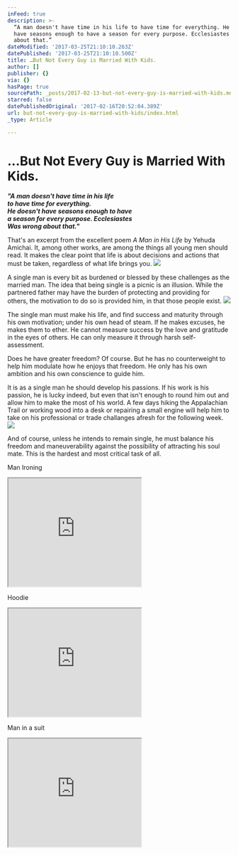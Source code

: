 ```yaml
---
inFeed: true
description: >-
  “A man doesn't have time in his life to have time for everything. He doesn't
  have seasons enough to have a season for every purpose. Ecclesiastes Was wrong
  about that.”
dateModified: '2017-03-25T21:10:10.263Z'
datePublished: '2017-03-25T21:10:10.500Z'
title: …But Not Every Guy is Married With Kids.
author: []
publisher: {}
via: {}
hasPage: true
sourcePath: _posts/2017-02-13-but-not-every-guy-is-married-with-kids.md
starred: false
datePublishedOriginal: '2017-02-16T20:52:04.389Z'
url: but-not-every-guy-is-married-with-kids/index.html
_type: Article

---
```

# ...But Not Every Guy is Married With Kids.

_**"A man doesn't have time in his life  
to have time for everything.  
He doesn't have seasons enough to have  
a season for every purpose. Ecclesiastes  
Was wrong about that."**_

That's an excerpt from the excellent poem _A Man in His Life_ by Yehuda Amichai. It, among other works, are among the things all young men should read. It makes the clear point that life is about decisions and actions that must be taken, regardless of what life brings you.
![](https://the-grid-user-content.s3-us-west-2.amazonaws.com/e39a65d0-7d08-42ac-8e05-5b4c6fc2441b.jpg)

A single man is every bit as burdened or blessed by these challenges as the married man. The idea that being single is a picnic is an illusion. While the partnered father may have the burden of protecting and providing for others, the motivation to do so is provided him, in that those people exist.
![](https://the-grid-user-content.s3-us-west-2.amazonaws.com/52a83a83-fa03-46b3-b3eb-4529800580e8.jpg)

The single man must make his life, and find success and maturity through his own motivation; under his own head of steam. If he makes excuses, he makes them to ether. He cannot measure success by the love and gratitude in the eyes of others. He can only measure it through harsh self-assessment.

Does he have greater freedom? Of course. But he has no counterweight to help him modulate how he enjoys that freedom. He only has his own ambition and his own conscience to guide him.

It is as a single man he should develop his passions. If his work is his passion, he is lucky indeed, but even that isn't enough to round him out and allow him to make the most of his world. A few days hiking the Appalachian Trail or working wood into a desk or repairing a small engine will help him to take on his professional or trade challanges afresh for the following week.
![](https://imgflo.herokuapp.com/graph/2b2431f8e7ba7b0/95184b24843201b63240e7a992299c76/croprotate.jpg?cropheight=3426&cropwidth=4904&degrees=0&input=https%3A%2F%2Fs3-us-west-2.amazonaws.com%2Fthe-grid-img%2Fp%2F9951dc6d9a6f3a243f620c09c929656abfedc806.jpg&x=30&y=0)

And of course, unless he intends to remain single, he must balance his freedom and maneuverability against the possibility of attracting his soul mate. This is the hardest and most critical task of all.

Man Ironing

<iframe src="https://the-grid.github.io/ed-userhtml/?g=eJxljtEKgjAYhV9leN9-XVNSTAyhq4heYa3pRrrJNpTevs3oIro88J3vnJs03qDOiofyFaoZklb0x0R6P7sKYF1X3I-KPy3mZoI50g7KoqBpVh7aa0qBlDQnGdnnJYWkOWlvlBaXD9kOE1NjrNbAGnTeTGhR7HcpDAVk7tUgfYSTpvvGrfd3i1vBvFpEYCejHTZ2gOAW2gkH99dO851jQHAaHnEeHW_zok1d" height="244" style=""></iframe>

Hoodie

<iframe src="https://the-grid.github.io/ed-userhtml/?g=eJxlztEKwiAYBeBXkd3P39kijTWCQZfRK5hzU9pUVDZ6-9ygi-jywDkf56FdcqgLqjfpjBqBdFDDpdAp-XgGWNcVD5ORr4Clm8Fv7Qic8ZoSSq53QuBQsYqfas6ONRStdl5NKsaKsgZEi277GC1G_OLZzqAfzKjTRhdt94377u-JDEoks6jcnZ2N2IURsq1sVBGe79LK0vZAMcknpNyMD6BKR-s" height="244" style=""></iframe>

Man in a suit

<iframe src="https://the-grid.github.io/ed-userhtml/?g=eJxlztEKgyAYBeBXke7n76xJRYtBsMuxV3BqKSsNlaK3nwW7GLs8cM7HeWoXHeq8kibWqOFIe9VfMx3jHGqAdV1xPxrx9li4Cea9HeBMqqJklyq_PQiFnDBWspJQWkDWcjmqDWu-rc7JBniL7sceLYb_-olP5tybQcddz9ruG4_d3xnhFY9mUak7ORuw8wMkW9mgAry2kxUnK4Fikm4IsRsfqjhJVA" height="244" style=""></iframe>
